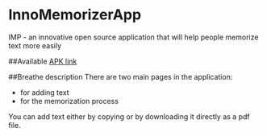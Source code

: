 # InnoMemorizerApp
IMP - an innovative open source application that will help people memorize text more easily 

##Available
[APK link](https://drive.google.com/file/d/1T5qgkQhbPXzwic0VGni6t6SpbvMTKi_t/view?usp=sharing)


##Breathe description
There are two main pages in the application: 
- for adding text
- for the memorization process

You can add text either by copying or by downloading it directly as a pdf file.


